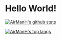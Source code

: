 Hello World!
============

[![AirManH's github stats](https://github-readme-stats.vercel.app/api?username=AirManH&show_icons=true&theme=dark)](https://github.com/anuraghazra/github-readme-stats)

[![AirManH's top langs](https://github-readme-stats.vercel.app/api/top-langs/?username=AirManH&layout=compact&hide=javascript,html)](https://github.com/anuraghazra/github-readme-stats)
